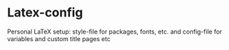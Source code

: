 # Latex-config
Personal LaTeX setup: style-file for packages, fonts, etc. and config-file for variables and custom title pages etc
